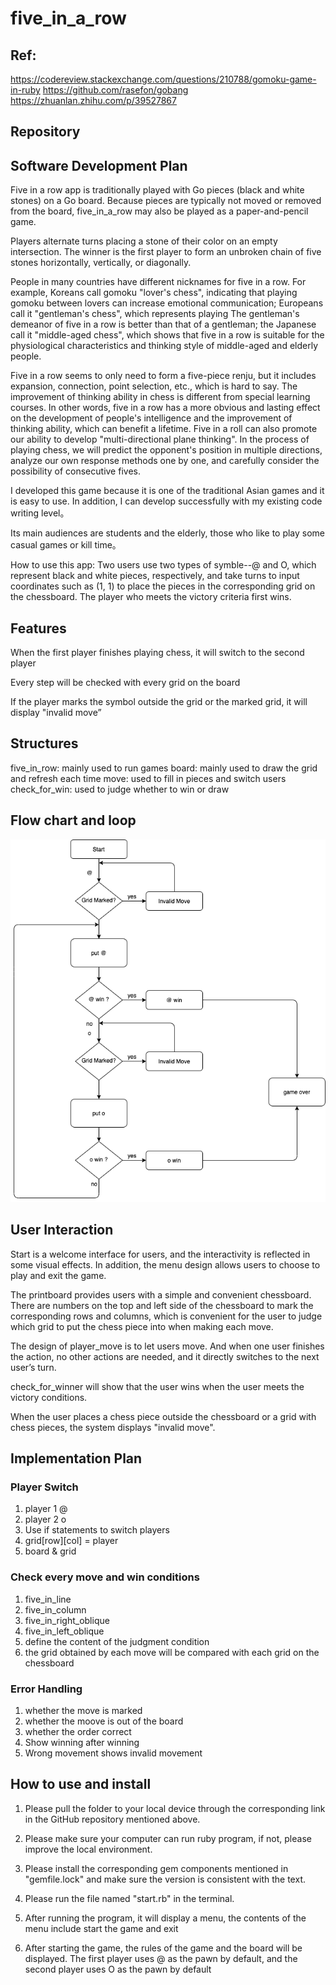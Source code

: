 # five_in_a_row
## Ref:
https://codereview.stackexchange.com/questions/210788/gomoku-game-in-ruby
https://github.com/rasefon/gobang
https://zhuanlan.zhihu.com/p/39527867
## Repository

## Software Development Plan 
Five in a row app is traditionally played with Go pieces (black and white stones) on a Go board. 
Because pieces are typically not moved or removed from the board, five_in_a_row may also be played as a paper-and-pencil game. 

Players alternate turns placing a stone of their color on an empty intersection. The winner is the first player to form an unbroken chain of five stones horizontally, vertically, or diagonally.

People in many countries have different nicknames for five in a row. For example, Koreans call gomoku "lover's chess", indicating that playing gomoku between lovers can increase emotional communication; Europeans call it "gentleman's chess", which represents playing The gentleman's demeanor of five in a row is better than that of a gentleman; the Japanese call it "middle-aged chess", which shows that five in a row is suitable for the physiological characteristics and thinking style of middle-aged and elderly people.

Five in a row seems to only need to form a five-piece renju, but it includes expansion, connection, point selection, etc., which is hard to say. The improvement of thinking ability in chess is different from special learning courses. In other words, five in a row has a more obvious and lasting effect on the development of people's intelligence and the improvement of thinking ability, which can benefit a lifetime.
Five in a roll can also promote our ability to develop "multi-directional plane thinking". In the process of playing chess, we will predict the opponent's position in multiple directions, analyze our own response methods one by one, and carefully consider the possibility of consecutive fives.

I developed this game because it is one of the traditional Asian games and it is easy to use. In addition, I can develop successfully with my existing code writing level。

Its main audiences are students and the elderly, those who like to play some casual games or kill time。

How to use this app: Two users use two types of symble--@ and O, which represent black and white pieces, respectively, and take turns to input coordinates such as (1, 1) to place the pieces in the corresponding grid on the chessboard. The player who meets the victory criteria first wins.

## Features
When the first player finishes playing chess, it will switch to the second player


Every step will be checked with every grid on the board


If the player marks the symbol outside the grid or the marked grid, it will display "invalid move”


## Structures
five_in_row: mainly used to run games
board: mainly used to draw the grid and refresh each time
move: used to fill in pieces and switch users 
check_for_win: used to judge whether to win or draw

## Flow chart and loop
![flow chart](flowchart.png)

## User Interaction
Start is a welcome interface for users, and the interactivity is reflected in some visual effects. In addition, the menu design allows users to choose to play and exit the game.

The printboard provides users with a simple and convenient chessboard. There are numbers on the top and left side of the chessboard to mark the corresponding rows and columns, which is convenient for the user to judge which grid to put the chess piece into when making each move.

The design of player_move is to let users move. And when one user finishes the action, no other actions are needed, and it directly switches to the next user’s turn.

check_for_winner will show that the user wins when the user meets the victory conditions.

When the user places a chess piece outside the chessboard or a grid with chess pieces, the system displays "invalid move".

## Implementation Plan
### Player Switch
1. player 1 @
2. player 2 o
3. Use if statements to switch players
4. grid[row][col] = player
5. board & grid

### Check every move and win conditions
1. five_in_line
2. five_in_column
3. five_in_right_oblique
4. five_in_left_oblique
5. define the content of the judgment condition
6. the grid obtained by each move will be compared with each grid on the chessboard

### Error Handling
1. whether the move is marked
2. whether the moove is out of the board
3. whether the order correct
4. Show winning after winning
5. Wrong movement shows invalid movement

## How to use and install
1. Please pull the folder to your local device through the corresponding link in the GitHub repository mentioned above.

2. Please make sure your computer can run ruby program, if not, please improve the local environment.

3. Please install the corresponding gem components mentioned in "gemfile.lock" and make sure the version is consistent with the text.

4. Please run the file named "start.rb" in the terminal.

5. After running the program, it will display a menu, the contents of the menu include start the game and exit

6. After starting the game, the rules of the game and the board will be displayed. The first player uses @ as the pawn by default, and the second player uses O as the pawn by default


